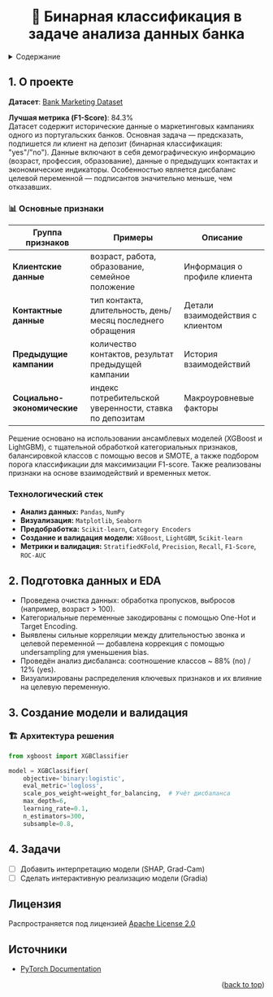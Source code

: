 <h1 align="center">🏦 Бинарная классификация в задаче анализа данных банка</h1>

<details>
  <summary>Содержание</summary>
  <ol>
    <li>
      <a href="#О проекте">О проекте</a>
      <ul>
        <li><a href="#Технологический стек">Технологический стек</a></li>
      </ul>
    </li>
    <li><a href="#Подготовка данных и EDA">Предобработка данных и EDA</a></li>
    <li><a href="#Создание модели и валидация">Создание модели и валидация</a></li>
    <li><a href="#Задачи">Задачи</a></li>
    <li><a href="#Лицензия">Лицензия</a></li>
    <li><a href="#Источники">Источники</a></li>
  </ol>
</details>

## 1. О проекте

**Датасет**: [Bank Marketing Dataset](https://archive.ics.uci.edu/ml/datasets/Bank+Marketing)  

**Лучшая метрика (F1-Score)**: 84.3%  
Датасет содержит исторические данные о маркетинговых кампаниях одного из португальских банков. Основная задача — предсказать, подпишется ли клиент на депозит (бинарная классификация: "yes"/"no"). Данные включают в себя демографическую информацию (возраст, профессия, образование), данные о предыдущих контактах и экономические индикаторы. Особенностью является дисбаланс целевой переменной — подписантов значительно меньше, чем отказавших.

### 📊 Основные признаки

| Группа признаков | Примеры | Описание |
|------------------|--------|---------|
| **Клиентские данные** | возраст, работа, образование, семейное положение | Информация о профиле клиента |
| **Контактные данные** | тип контакта, длительность, день/месяц последнего обращения | Детали взаимодействия с клиентом |
| **Предыдущие кампании** | количество контактов, результат предыдущей кампании | История взаимодействий |
| **Социально-экономические** | индекс потребительской уверенности, ставка по депозитам | Макроуровневые факторы |

Решение основано на использовании ансамблевых моделей (XGBoost и LightGBM), с тщательной обработкой категориальных признаков, балансировкой классов с помощью весов и SMOTE, а также подбором порога классификации для максимизации F1-score. Также реализованы признаки на основе взаимодействий и временных меток.

### Технологический стек

- **Анализ данных:** `Pandas`, `NumPy`
- **Визуализация:** `Matplotlib`, `Seaborn`
- **Предобработка:** `Scikit-learn`, `Category Encoders`
- **Создание и валидация модели:** `XGBoost`, `LightGBM`, `Scikit-learn`
- **Метрики и валидация:** `StratifiedKFold`, `Precision`, `Recall`, `F1-Score`, `ROC-AUC`

## 2. Подготовка данных и EDA

- Проведена очистка данных: обработка пропусков, выбросов (например, возраст > 100).
- Категориальные переменные закодированы с помощью One-Hot и Target Encoding.
- Выявлены сильные корреляции между длительностью звонка и целевой переменной — добавлена коррекция с помощью undersampling для уменьшения bias.
- Проведён анализ дисбаланса: соотношение классов ~ 88% (no) / 12% (yes).
- Визуализированы распределения ключевых признаков и их влияние на целевую переменную.

## 3. Создание модели и валидация

### 🏗 Архитектура решения

```python
from xgboost import XGBClassifier

model = XGBClassifier(
    objective='binary:logistic',
    eval_metric='logloss',
    scale_pos_weight=weight_for_balancing,  # Учёт дисбаланса
    max_depth=6,
    learning_rate=0.1,
    n_estimators=300,
    subsample=0.8,
```

## 4. Задачи

- [ ] Добавить интерпретацию модели (SHAP, Grad-Cam)
- [ ] Сделать интерактивную реализацию модели (Gradia)

## Лицензия

Распространяется под лицензией [Apache License 2.0](https://www.apache.org/licenses/LICENSE-2.0)

## Источники

* [PyTorch Documentation](https://pytorch.org/docs/stable/index.html)

<p align="right">(<a href="#readme-top">back to top</a>)</p>
